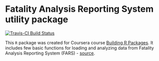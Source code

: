 # Fatality Analysis Reporting System utility package

[![Travis-CI Build Status](https://travis-ci.org/zkabat/fars.svg?branch=master)](https://travis-ci.org/zkabat/fars)

This `R` package was created for Coursera course [Building R Packages](https://www.coursera.org/learn/r-packages/home). It includes few basic functions for loading and analyzing data from Fatality Analysis Reporting System (FARS) - [source](http://www.nhtsa.gov/Data/Fatality-Analysis-Reporting-System-(FARS)).


